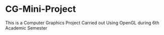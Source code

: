 # CG-Mini-Project
This is a Computer Graphics Project Carried out Using OpenGL during 6th Academic Semester
